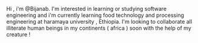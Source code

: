 Hi , i'm @Bijanab.
I'm interested in learning or studying software engineering and i'm currently learning food technology and processing engineering at haramaya university , Ethiopia.
I'm looking to collaborate all illiterate human beings in my continents ( africa ) soon with the help of my creature !
